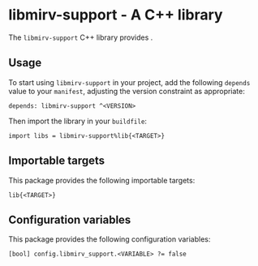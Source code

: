 # libmirv-support - A C++ library

The `libmirv-support` C++ library provides <SUMMARY-OF-FUNCTIONALITY>.


## Usage

To start using `libmirv-support` in your project, add the following `depends`
value to your `manifest`, adjusting the version constraint as appropriate:

```
depends: libmirv-support ^<VERSION>
```

Then import the library in your `buildfile`:

```
import libs = libmirv-support%lib{<TARGET>}
```


## Importable targets

This package provides the following importable targets:

```
lib{<TARGET>}
```

<DESCRIPTION-OF-IMPORTABLE-TARGETS>


## Configuration variables

This package provides the following configuration variables:

```
[bool] config.libmirv_support.<VARIABLE> ?= false
```

<DESCRIPTION-OF-CONFIG-VARIABLES>
